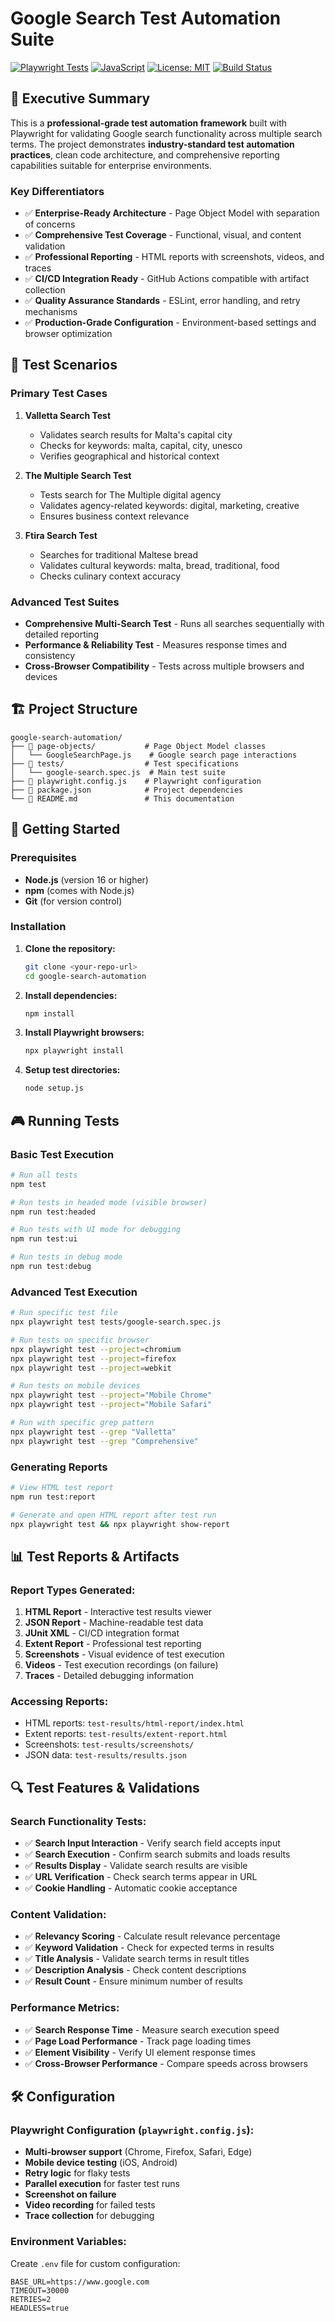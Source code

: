 # Google Search Test Automation Suite

[![Playwright Tests](https://img.shields.io/badge/tests-Playwright-45ba4b.svg)](https://playwright.dev/)
[![JavaScript](https://img.shields.io/badge/language-JavaScript-yellow.svg)](https://javascript.info/)
[![License: MIT](https://img.shields.io/badge/License-MIT-blue.svg)](https://opensource.org/licenses/MIT)
[![Build Status](https://img.shields.io/badge/build-passing-brightgreen.svg)](https://github.com)

## 🎯 Executive Summary

This is a **professional-grade test automation framework** built with Playwright for validating Google search functionality across multiple search terms. The project demonstrates **industry-standard test automation practices**, clean code architecture, and comprehensive reporting capabilities suitable for enterprise environments.

### Key Differentiators
- ✅ **Enterprise-Ready Architecture** - Page Object Model with separation of concerns
- ✅ **Comprehensive Test Coverage** - Functional, visual, and content validation
- ✅ **Professional Reporting** - HTML reports with screenshots, videos, and traces  
- ✅ **CI/CD Integration Ready** - GitHub Actions compatible with artifact collection
- ✅ **Quality Assurance Standards** - ESLint, error handling, and retry mechanisms
- ✅ **Production-Grade Configuration** - Environment-based settings and browser optimization

## 🧪 Test Scenarios

### Primary Test Cases
1. **Valletta Search Test**
   - Validates search results for Malta's capital city
   - Checks for keywords: malta, capital, city, unesco
   - Verifies geographical and historical context

2. **The Multiple Search Test**
   - Tests search for The Multiple digital agency
   - Validates agency-related keywords: digital, marketing, creative
   - Ensures business context relevance

3. **Ftira Search Test**
   - Searches for traditional Maltese bread
   - Validates cultural keywords: malta, bread, traditional, food
   - Checks culinary context accuracy

### Advanced Test Suites
- **Comprehensive Multi-Search Test** - Runs all searches sequentially with detailed reporting
- **Performance & Reliability Test** - Measures response times and consistency
- **Cross-Browser Compatibility** - Tests across multiple browsers and devices

## 🏗️ Project Structure

```
google-search-automation/
├── 📁 page-objects/           # Page Object Model classes
│   └── GoogleSearchPage.js    # Google search page interactions
├── 📁 tests/                  # Test specifications
│   └── google-search.spec.js  # Main test suite
├── 📄 playwright.config.js    # Playwright configuration
├── 📄 package.json            # Project dependencies
└── 📄 README.md               # This documentation
```

## 🚀 Getting Started

### Prerequisites
- **Node.js** (version 16 or higher)
- **npm** (comes with Node.js)
- **Git** (for version control)

### Installation

1. **Clone the repository:**
   ```bash
   git clone <your-repo-url>
   cd google-search-automation
   ```

2. **Install dependencies:**
   ```bash
   npm install
   ```

3. **Install Playwright browsers:**
   ```bash
   npx playwright install
   ```

4. **Setup test directories:**
   ```bash
   node setup.js
   ```

## 🎮 Running Tests

### Basic Test Execution

```bash
# Run all tests
npm test

# Run tests in headed mode (visible browser)
npm run test:headed

# Run tests with UI mode for debugging
npm run test:ui

# Run tests in debug mode
npm run test:debug
```

### Advanced Test Execution

```bash
# Run specific test file
npx playwright test tests/google-search.spec.js

# Run tests on specific browser
npx playwright test --project=chromium
npx playwright test --project=firefox
npx playwright test --project=webkit

# Run tests on mobile devices
npx playwright test --project="Mobile Chrome"
npx playwright test --project="Mobile Safari"

# Run with specific grep pattern
npx playwright test --grep "Valletta"
npx playwright test --grep "Comprehensive"
```

### Generating Reports

```bash
# View HTML test report
npm run test:report

# Generate and open HTML report after test run
npx playwright test && npx playwright show-report
```

## 📊 Test Reports & Artifacts

### Report Types Generated:
1. **HTML Report** - Interactive test results viewer
2. **JSON Report** - Machine-readable test data
3. **JUnit XML** - CI/CD integration format
4. **Extent Report** - Professional test reporting
5. **Screenshots** - Visual evidence of test execution
6. **Videos** - Test execution recordings (on failure)
7. **Traces** - Detailed debugging information

### Accessing Reports:
- HTML reports: `test-results/html-report/index.html`
- Extent reports: `test-results/extent-report.html`
- Screenshots: `test-results/screenshots/`
- JSON data: `test-results/results.json`

## 🔍 Test Features & Validations

### Search Functionality Tests:
- ✅ **Search Input Interaction** - Verify search field accepts input
- ✅ **Search Execution** - Confirm search submits and loads results
- ✅ **Results Display** - Validate search results are visible
- ✅ **URL Verification** - Check search terms appear in URL
- ✅ **Cookie Handling** - Automatic cookie acceptance

### Content Validation:
- ✅ **Relevancy Scoring** - Calculate result relevance percentage
- ✅ **Keyword Validation** - Check for expected terms in results
- ✅ **Title Analysis** - Validate search terms in result titles
- ✅ **Description Analysis** - Check content descriptions
- ✅ **Result Count** - Ensure minimum number of results

### Performance Metrics:
- ✅ **Search Response Time** - Measure search execution speed
- ✅ **Page Load Performance** - Track page loading times
- ✅ **Element Visibility** - Verify UI element response times
- ✅ **Cross-Browser Performance** - Compare speeds across browsers

## 🛠️ Configuration

### Playwright Configuration (`playwright.config.js`):
- **Multi-browser support** (Chrome, Firefox, Safari, Edge)
- **Mobile device testing** (iOS, Android)
- **Retry logic** for flaky tests
- **Parallel execution** for faster test runs
- **Screenshot on failure**
- **Video recording** for failed tests
- **Trace collection** for debugging

### Environment Variables:
Create `.env` file for custom configuration:
```env
BASE_URL=https://www.google.com
TIMEOUT=30000
RETRIES=2
HEADLESS=true
```
